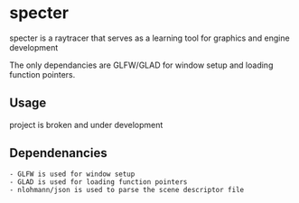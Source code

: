 # specter

specter is a raytracer that serves as a learning tool for graphics and engine development

The only dependancies are GLFW/GLAD for window setup and loading function pointers.

## Usage

project is broken and under development

## Dependenancies

    - GLFW is used for window setup
    - GLAD is used for loading function pointers
    - nlohmann/json is used to parse the scene descriptor file